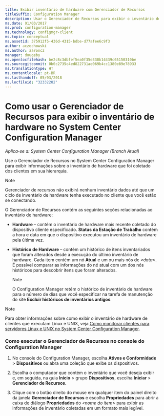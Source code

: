 ```yaml
---
title: Exibir inventário de hardware com Gerenciador de Recursos
titleSuffix: Configuration Manager
description: Usar o Gerenciador de Recursos para exibir o inventário de hardware no System Center Configuration Manager.
ms.date: 01/03/2017
ms.prod: configuration-manager
ms.technology: configmgr-client
ms.topic: conceptual
ms.assetid: 375912f5-436d-4315-bdbe-d77afee6c9f3
author: aczechowski
ms.author: aaroncz
manager: dougeby
ms.openlocfilehash: be2c8c3dbfef5ea0f35e338b14439c65150310be
ms.sourcegitcommit: 0b0c2735c4ed822731ae069b4cc1380e89e78933
ms.translationtype: HT
ms.contentlocale: pt-BR
ms.lasthandoff: 05/03/2018
ms.locfileid: "32332202"
---
```

# <a name="how-to-use-resource-explorer-to-view-hardware-inventory-in-system-center-configuration-manager"></a>Como usar o Gerenciador de Recursos para exibir o inventário de hardware no System Center Configuration Manager

*Aplica-se a: System Center Configuration Manager (Branch Atual)*

Use o Gerenciador de Recursos no System Center Configuration Manager para exibir informações sobre o inventário de hardware que foi coletado dos clientes em sua hierarquia.  

> [!NOTE]  
>  Gerenciador de recursos não exibirá nenhum inventário dados até que um ciclo de inventário de hardware tenha executado no cliente que você estão se conectando.  

 O Gerenciador de Recursos contém as seguintes seções relacionadas ao inventário de hardware:  

-   **Hardware** – contém o inventário de hardware mais recente coletado do dispositivo cliente especificado.  **Status da Estação de Trabalho** contém a hora e data em que o dispositivo executou um inventário de hardware pela última vez.  

-   **Histórico de Hardware** – contém um histórico de itens inventariados que foram alterados desde a execução do último inventário de hardware. Cada item contém um nó **Atual** e um ou mais nós de *<data\>*. É possível comparar as informações do nó atual com um dos nós históricos para descobrir itens que foram alterados.  

    > [!NOTE]  
    >  O Configuration Manager retém o histórico de inventário de hardware para o número de dias que você especificar na tarefa de manutenção do site **Excluir históricos de inventários antigos**  

> [!NOTE]  
>  Para obter informações sobre como exibir o inventário de hardware de clientes que executam Linux e UNIX, veja [Como monitorar clientes para servidores Linux e UNIX no System Center Configuration Manager](../../../../core/clients/manage/monitor-clients-for-linux-and-unix-servers.md).  

### <a name="how-to-run-resource-explorer-from-the-configuration-manager-console"></a>Como executar o Gerenciador de Recursos no console do Configuration Manager  

1.  No console do Configuration Manager, escolha **Ativos e Conformidade** > **Dispositivos** ou abra uma coleção que exibe os dispositivos.  

3.  Escolha o computador que contém o inventário que você deseja exibir e, em seguida, na guia **Início** > grupo **Dispositivos**, escolha **Iniciar** >  **Gerenciador de Recursos**.   

4.  Clique com o botão direito do mouse em qualquer item do painel direito da janela **Gerenciador de Recursos** e escolha **Propriedades** para abrir a caixa de diálogo **Propriedades** do *<nome do item\>* para exibir as informações de inventário coletadas em um formato mais legível.  

